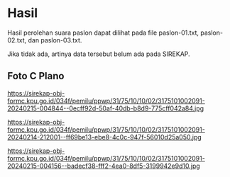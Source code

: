 # Hasil

Hasil perolehan suara paslon dapat dilihat pada file paslon-01.txt, paslon-02.txt, dan paslon-03.txt.

Jika tidak ada, artinya data tersebut belum ada pada SIREKAP.

## Foto C Plano

https://sirekap-obj-formc.kpu.go.id/034f/pemilu/ppwp/31/75/10/10/02/3175101002091-20240215-004844--0ecff92d-50af-40db-b8d9-775cff042a84.jpg

https://sirekap-obj-formc.kpu.go.id/034f/pemilu/ppwp/31/75/10/10/02/3175101002091-20240214-212001--ff69be13-ebe8-4c0c-947f-56010d25a050.jpg

https://sirekap-obj-formc.kpu.go.id/034f/pemilu/ppwp/31/75/10/10/02/3175101002091-20240215-004156--badecf38-fff2-4ea0-8df5-3199942e9d10.jpg
